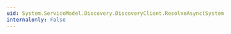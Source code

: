 ```yaml
---
uid: System.ServiceModel.Discovery.DiscoveryClient.ResolveAsync(System.ServiceModel.Discovery.ResolveCriteria,System.Object)
internalonly: False
---
```

